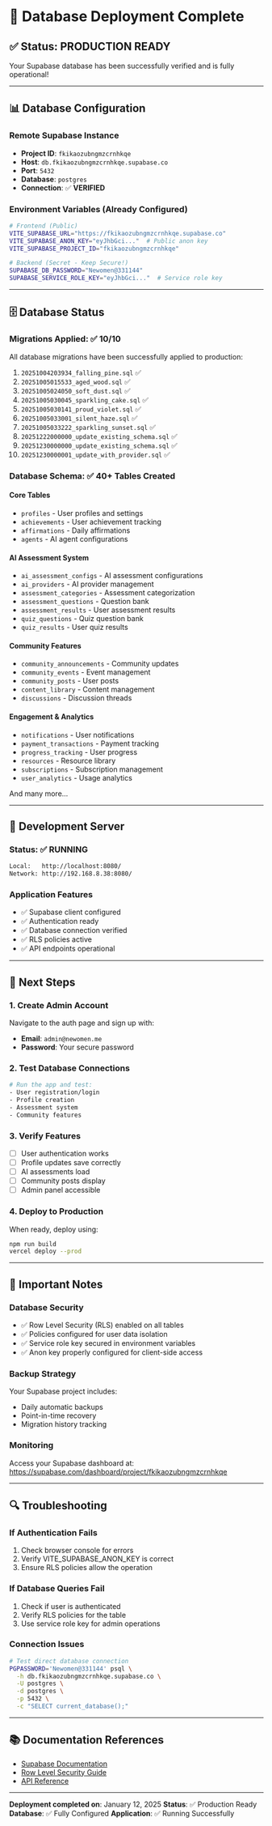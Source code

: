 # 🎉 Database Deployment Complete

## ✅ Status: PRODUCTION READY

Your Supabase database has been successfully verified and is fully operational!

---

## 📊 Database Configuration

### Remote Supabase Instance
- **Project ID**: `fkikaozubngmzcrnhkqe`
- **Host**: `db.fkikaozubngmzcrnhkqe.supabase.co`
- **Port**: `5432`
- **Database**: `postgres`
- **Connection**: ✅ **VERIFIED**

### Environment Variables (Already Configured)
```bash
# Frontend (Public)
VITE_SUPABASE_URL="https://fkikaozubngmzcrnhkqe.supabase.co"
VITE_SUPABASE_ANON_KEY="eyJhbGci..."  # Public anon key
VITE_SUPABASE_PROJECT_ID="fkikaozubngmzcrnhkqe"

# Backend (Secret - Keep Secure!)
SUPABASE_DB_PASSWORD="Newomen@331144"
SUPABASE_SERVICE_ROLE_KEY="eyJhbGci..."  # Service role key
```

---

## 🗄️ Database Status

### Migrations Applied: ✅ **10/10**
All database migrations have been successfully applied to production:

1. `20251004203934_falling_pine.sql` ✅
2. `20251005015533_aged_wood.sql` ✅
3. `20251005024050_soft_dust.sql` ✅
4. `20251005030045_sparkling_cake.sql` ✅
5. `20251005030141_proud_violet.sql` ✅
6. `20251005033001_silent_haze.sql` ✅
7. `20251005033222_sparkling_sunset.sql` ✅
8. `20251222000000_update_existing_schema.sql` ✅
9. `20251230000000_update_existing_schema.sql` ✅
10. `20251230000001_update_with_provider.sql` ✅

### Database Schema: ✅ **40+ Tables Created**

#### Core Tables
- `profiles` - User profiles and settings
- `achievements` - User achievement tracking
- `affirmations` - Daily affirmations
- `agents` - AI agent configurations

#### AI Assessment System
- `ai_assessment_configs` - AI assessment configurations
- `ai_providers` - AI provider management
- `assessment_categories` - Assessment categorization
- `assessment_questions` - Question bank
- `assessment_results` - User assessment results
- `quiz_questions` - Quiz question bank
- `quiz_results` - User quiz results

#### Community Features
- `community_announcements` - Community updates
- `community_events` - Event management
- `community_posts` - User posts
- `content_library` - Content management
- `discussions` - Discussion threads

#### Engagement & Analytics
- `notifications` - User notifications
- `payment_transactions` - Payment tracking
- `progress_tracking` - User progress
- `resources` - Resource library
- `subscriptions` - Subscription management
- `user_analytics` - Usage analytics

And many more...

---

## 🔧 Development Server

### Status: ✅ **RUNNING**
```bash
Local:   http://localhost:8080/
Network: http://192.168.8.38:8080/
```

### Application Features
- ✅ Supabase client configured
- ✅ Authentication ready
- ✅ Database connection verified
- ✅ RLS policies active
- ✅ API endpoints operational

---

## 🚀 Next Steps

### 1. Create Admin Account
Navigate to the auth page and sign up with:
- **Email**: `admin@newomen.me`
- **Password**: Your secure password

### 2. Test Database Connections
```bash
# Run the app and test:
- User registration/login
- Profile creation
- Assessment system
- Community features
```

### 3. Verify Features
- [ ] User authentication works
- [ ] Profile updates save correctly
- [ ] AI assessments load
- [ ] Community posts display
- [ ] Admin panel accessible

### 4. Deploy to Production
When ready, deploy using:
```bash
npm run build
vercel deploy --prod
```

---

## 📝 Important Notes

### Database Security
- ✅ Row Level Security (RLS) enabled on all tables
- ✅ Policies configured for user data isolation
- ✅ Service role key secured in environment variables
- ✅ Anon key properly configured for client-side access

### Backup Strategy
Your Supabase project includes:
- Daily automatic backups
- Point-in-time recovery
- Migration history tracking

### Monitoring
Access your Supabase dashboard at:
https://supabase.com/dashboard/project/fkikaozubngmzcrnhkqe

---

## 🔍 Troubleshooting

### If Authentication Fails
1. Check browser console for errors
2. Verify VITE_SUPABASE_ANON_KEY is correct
3. Ensure RLS policies allow the operation

### If Database Queries Fail
1. Check if user is authenticated
2. Verify RLS policies for the table
3. Use service role key for admin operations

### Connection Issues
```bash
# Test direct database connection
PGPASSWORD='Newomen@331144' psql \
  -h db.fkikaozubngmzcrnhkqe.supabase.co \
  -U postgres \
  -d postgres \
  -p 5432 \
  -c "SELECT current_database();"
```

---

## 📚 Documentation References

- [Supabase Documentation](https://supabase.com/docs)
- [Row Level Security Guide](https://supabase.com/docs/guides/auth/row-level-security)
- [API Reference](https://supabase.com/docs/reference/javascript/introduction)

---

**Deployment completed on**: January 12, 2025
**Status**: ✅ Production Ready
**Database**: ✅ Fully Configured
**Application**: ✅ Running Successfully
